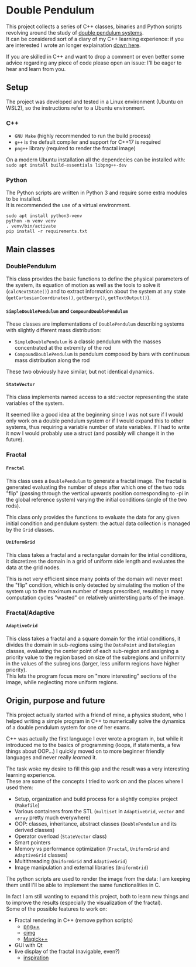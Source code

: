 # Double Pendulum

This project collects a series of C++ classes, binaries and Python scripts revolving around the study of [double pendulum systems][double pendulum wiki].  
It can be considered sort of a diary of my C++ learning experience: if you are interested I wrote an longer explaination [down here](#comments).

If you are skilled in C++ and want to drop a comment or even better some advice regarding any piece of code please open an issue: I'll be eager to hear and learn from you.

## Setup

The project was developed and tested in a Linux environment (Ubuntu on WSL2), so the instructions refer to a Ubuntu environment.

### C++

- `GNU Make` (highly recommended to run the build process)
- `g++` is the default compiler and support for C++17 is required
- `png++` library (required to render the fractal image)

On a modern Ubuntu installation all the dependecies can be installed with: `sudo apt install build-essentials libpng++-dev`

### Python

The Python scripts are written in Python 3 and require some extra modules to be installed.  
It is recommended the use of a virtual environment.

```python3
sudo apt install python3-venv
python -m venv venv
. venv/bin/activate
pip install -r requirements.txt
```

## Main classes

### DoublePendulum

This class provides the basic functions to define the physical parameters of the system, its equation of motion as well as the tools to solve it (`calcNextState()`) and to extract information about the system at any state (`getCartesianCoordinates()`, `getEnergy()`, `getTextOutput()`).

#### `SimpleDoublePendulum` and `CompoundDoublePendulum`

These classes are implementations of `DoublePendulum` describing systems with slightly different mass distribution:

 - `SimpleDoublePendulum` is a classic pendulum with the masses concentrated at the extremity of the rod
 - `CompoundDoublePendulum` is pendulum composed by bars with continuous mass distribution along the rod

These two obviously have similar, but not identical dynamics.

#### `StateVector`

This class implements named access to a std::vector representing the state variables of the system.

It seemed like a good idea at the beginning since I was not sure if I would only work on a double pendulum system or if I would expand this to other systems, thus requiring a variable number of state variables. If I had to write it now I would probably use a struct (and possibly will change it in the future).

### Fractal

#### `Fractal`

This class uses a `DoublePendulum` to generate a fractal image. The fractal is generated evaluating the number of steps after which one of the two rods "flip" (passing through the vertical upwards position corresponding to -pi in the global reference system) varying the initial conditions (angle of the two rods).

This class only provides the functions to evaluate the data for any given initial condition and pendulum system: the actual data collection is managed by the `Grid` classes.

#### `UniformGrid`

This class takes a fractal and a rectangular domain for the intial conditions, it discretizes the domain in a grid of uniform side length and evaluates the data at the grid nodes.

This is not very efficient since many points of the domain will never meet the "flip" condition, which is only detected by simulating the motion of the system up to the maximum number of steps prescribed, resulting in many computation cycles "wasted" on relatively unintersting parts of the image.

### Fractal/Adaptive

#### `AdaptiveGrid`

This class takes a fractal and a square domain for the intial conditions, it divides the domain in sub-regions using the `DataPoint` and `DataRegion` classes, evaluating the center point of each sub-region and assigning a priority value to the region based on size of the subregions and uniformity in the values of the subregions (larger, less uniform regions have higher priority).  
This lets the program focus more on "more interesting" sections of the image, while neglecting more uniform regions.

## Origin, purpose and future

This project actually started with a friend of mine, a physics student, who I helped writing a simple program in C++ to numerically solve the dynamics of a double pendulum system for one of her exams.

C++ was actually the first language I ever wrote a program in, but while it introduced me to the basics of programming (loops, if statements, a few things about OOP...) I quickly moved on to more beginner friendly languages and never really _learned_ it.

The task woke my desire to fill this gap and the result was a very interesting learning experience.  
These are some of the concepts I tried to work on and the places where I used them:

 - Setup, organization and build process for a slightly complex project (`Makefile`)
 - Various containers from the STL (`multiset` in `AdaptiveGrid`, `vector` and `array` pretty much everywhere)
 - OOP: classes, inheritance, abstract classes (`DoublePendulum` and its derived classes)
 - Operator overload (`StateVector` class)
 - Smart pointers
 - Memory vs performance optimization (`Fractal`, `UniformGrid` and `AdaptiveGrid` classes)
 - Multithreading (`UniformGrid` and `AdaptiveGrid`)
 - Image manipulation and external libraries (`UniformGrid`)

The python scripts are used to render the image from the data: I am keeping them until I'll be able to implement the same functionalities in C.

In fact I am still wanting to expand this project, both to learn new things and to improve the results (especially the visualization of the fractal).  
Some of the possible features to work on:

 - Fractal rendering in C++ (remove python scripts)
    - [png++][png++ website]
    - [cimg][cimg website]
    - [Magick++][magick++ website]
 - GUI with Qt
 - live display of the fractal (navigable, even?)
    - [inspiration][fractal c++ video]

[double pendulum wiki]: https://en.wikipedia.org/wiki/Double_pendulum
[png++ website]: https://www.nongnu.org/pngpp/
[cimg website]: https://cimg.eu/
[magick++ website]: https://imagemagick.org/Magick++/
[fractal c++ video]: https://www.youtube.com/watch?v=PBvLs88hvJ8